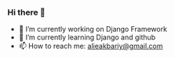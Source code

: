 ### Hi there 👋


- 🔭 I’m currently working on Django Framework
- 🌱 I’m currently learning Django and github
- 📫 How to reach me: alieakbariy@gmail.com

